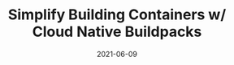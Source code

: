 ---
date: '2021-06-09'
description: Automate and Secure building Containers from source code using Cloud
  Native Buildpacks
lastmod: '2021-06-09'
patterns:
- CI-CD
- Containers
tags:
- containers
- Cloud Native Buildpacks
- Containers
- CI-CD
team:
- Boskey Savla
title: Simplify Building Containers w/ Cloud Native Buildpacks
youtube_id: 2FvVeb_aqZg
---